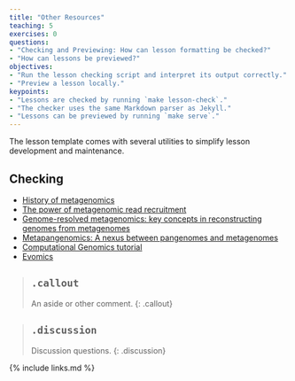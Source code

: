 ```yaml
---
title: "Other Resources"
teaching: 5
exercises: 0
questions:
- "Checking and Previewing: How can lesson formatting be checked?"
- "How can lessons be previewed?"
objectives:
- "Run the lesson checking script and interpret its output correctly."
- "Preview a lesson locally."
keypoints:
- "Lessons are checked by running `make lesson-check`."
- "The checker uses the same Markdown parser as Jekyll."
- "Lessons can be previewed by running `make serve`."
---
```


The lesson template comes with several utilities to simplify lesson development and maintenance.

## Checking
- [History of metagenomics](http://merenlab.org/2020/07/27/history-of-metagenomics/)  
- [The power of metagenomic read recruitment](https://youtu.be/MqD4aN1p1qA)  
- [Genome-resolved metagenomics: key concepts in reconstructing genomes from metagenomes](https://youtu.be/RjNdHGK4ruo)  
- [Metapangenomics: A nexus between pangenomes and metagenomes](https://youtu.be/C3fHlccFxJw)  
- [Computational Genomics tutorial](https://genomics.sschmeier.com/)
- [Evomics](http://evomics.org/learning/genomics/)

> ## `.callout`
>
> An aside or other comment.
{: .callout}

> ## `.discussion`
>
> Discussion questions.
{: .discussion}

                             
{% include links.md %}
